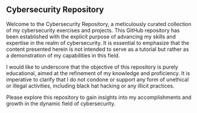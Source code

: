 ## Cybersecurity Repository

Welcome to the Cybersecurity Repository, a meticulously curated collection of my cybersecurity exercises and projects. This GitHub repository has been established with the explicit purpose of advancing my skills and expertise in the realm of cybersecurity. It is essential to emphasize that the content presented herein is not intended to serve as a tutorial but rather as a demonstration of my capabilities in this field.

I would like to underscore that the objective of this repository is purely educational, aimed at the refinement of my knowledge and proficiency. It is imperative to clarify that I do not condone or support any form of unethical or illegal activities, including black hat hacking or any illicit practices.

Please explore this repository to gain insights into my accomplishments and growth in the dynamic field of cybersecurity.
